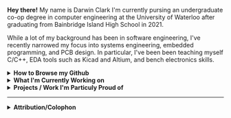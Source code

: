 **Hey there!** My name is Darwin Clark I'm currently pursing an undergraduate co-op degree in computer engineering at the University of Waterloo after graduating from Bainbridge Island High School in 2021.

While a lot of my background has been in software engineering, I've recently narrowed my focus into systems engineering, embedded programming, and PCB design. In particular, I've been been teaching myself C/C++, EDA tools such as Kicad and Altium, and bench electronics skills. 

<details>
 <summary><b>How to Browse my Github</b></summary>
  
  
 <em>&#13;&#10;I.E How my Github is set up and things to keep in mind when exploring </em>
  - The repositories that are 'pinned' represent my most relevent work and are the best judge of my current skill level 
  - The challenge with my Github is that it represents a professional face for my technical work but is also a personal place to sahre my hobbies. Sometimes these two goals are at odds, most of the time they arn't
  - Any repository marked `[LANG]` is being used for storage and documentation of code written as part of learning a new language or tool. Do not expect fully-documented commits or clean code. Any code checked into these repositories does not represent my current up-to-date knowledge on the subject
  - Similarly, any repository marked `[DEPRECATED]` was once a project, but is now only being saved for postarity
</details>


<details>
 <summary><b>What I'm Currently Working on</b></summary>
 
  - My 1A term as an undergraduate computer enginnering student at the University of Waterloo
  - The 'Learn to Design your own board' course at ([FEDEVEL Academy](https://academy.fedevel.com/))
  - An embedded digital drum kit based around analog oscilators 
</details>
 


<details>
 <summary><b>Projects / Work I'm Particuly Proud of</b></summary>
    
 ### *2021*
 - Collaborated with head roaster of Pegasus Coffee company to integrate graphical analysis with roasting process
 - Assisted part-time with component assembly and soldering for ([RipeLocker LLC](https://ripelocker.com/))
   - Later went on to design a proof-of-concept lowe-power BLE device to measure in-chamber respiration data ([C++/PlatformIO](https://github.com/loqoman/ripeLockerBLE))
 - Wrote a mock professional statics paper in LaTeX based investigating true randomness in microcontrollers ([PDF](https://github.com/loqoman/STATSFinalPaper/blob/main/assets/2021_H_Applied_Stats_Final_Paper.pdf))
 - Led the Innovation Challenge sub-team during the first ever virtual FIRST Robotics Competition season ([Custom Gantt Chart](https://docs.google.com/spreadsheets/d/1anXCPkiNjT96afOdMCoA267horpxSaNqKeWzhulkc9o/edit#gid=127063554&range=A1:B4))

 ### *2020*
    
 - Collected and graphically analyzed public CWOP temperature data for 2020 ASA Poster Submission ([R/GGPlot2](https://github.com/loqoman/ripeLockerBLE))

 ### *2020*
 - <TODO>

    
 ### *2019*
 - <TODO>

  
  <em>&#13;&#10; N.B not all listed projects were completed entirely by me. Many were collaborative endevors and attribution has been given when appropriate.</em>
</details>
    

---
 
<details>
 <summary><b>Attribution/Colophon</b></summary>
  
  - Format inspired by ([Pietroglyph's README](https://github.com/pietroglyph/pietroglyph/tree/50b58cc56d73a4b18d6976992da907d0e867ecb2))
  - Title cards from ([Brandon-Vo's README](https://github.com/brandon-vo/brandon-vo/blob/main/README.md))
</details>
